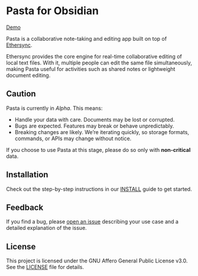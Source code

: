 # Pasta for Obsidian

[Demo](https://github.com/user-attachments/assets/f098bbb1-2f6b-4bfb-a1f5-af0234995df4)

Pasta is a collaborative note-taking and editing app built on top of [Ethersync](https://github.com/ethersync/ethersync).

Ethersync provides the core engine for real-time collaborative editing of local text files. With it, multiple people can edit the same file simultaneously, making Pasta useful for activities such as shared notes or lightweight document editing.

## Caution

Pasta is currently in _Alpha_. This means:

- Handle your data with care. Documents may be lost or corrupted.
- Bugs are expected. Features may break or behave unpredictably.
- Breaking changes are likely. We’re iterating quickly, so storage formats, commands, or APIs may change without notice.

If you choose to use Pasta at this stage, please do so only with **non-critical** data.

## Installation

Check out the step-by-step instructions in our [INSTALL](INSTALL.md) guide to get started.

## Feedback

If you find a bug, please [open an issue](https://github.com/critica-tech-lab/pasta-obsidian/issues) describing your use case and a detailed explanation of the issue.

## License

This project is licensed under the GNU Affero General Public License v3.0.
See the [LICENSE](LICENSE) file for details.
